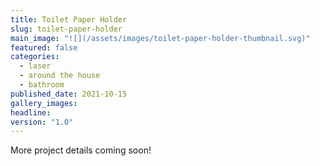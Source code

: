 ```yaml
---
title: Toilet Paper Holder
slug: toilet-paper-holder
main_image: "![](/assets/images/toilet-paper-holder-thumbnail.svg)"
featured: false
categories:
  - laser
  - around the house
  - bathroom
published_date: 2021-10-15
gallery_images: 
headline: 
version: "1.0"
---
```


More project details coming soon!